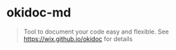 # okidoc-md

> Tool to document your code easy and flexible. See https://wix.github.io/okidoc for details
